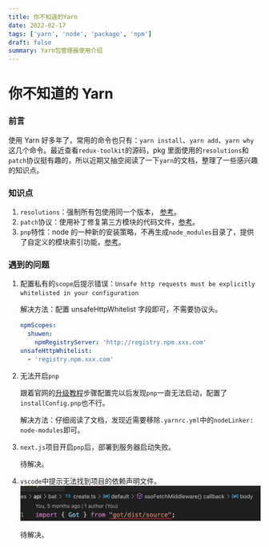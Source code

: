 ```yaml
---
title: 你不知道的Yarn
date: 2022-02-17
tags: ['yarn', 'node', 'package', 'npm']
draft: false
summary: Yarn包管理器使用介绍
---
```


# 你不知道的 Yarn

### 前言

使用 Yarn 好多年了，常用的命令也只有：`yarn install`、`yarn add`、`yarn why`这几个命令。最近查看`redux-toolkit`的源码，pkg 里面使用的`resolutions`和`patch`协议挺有趣的，所以近期又抽空阅读了一下`yarn`的文档，整理了一些感兴趣的知识点。

### 知识点

1. `resolutions`：强制所有包使用同一个版本， [参考](https://yarnpkg.com/configuration/manifest#resolutions)。
2. `patch`协议：使用补丁修复第三方模块的代码文件，[参考](https://yarnpkg.com/features/protocols/#patch)。
3. `pnp`特性：node 的一种新的安装策略，不再生成`node_modules`目录了，提供了自定义的模块索引功能，[参考](https://yarnpkg.com/features/pnp)。

### 遇到的问题

1. 配置私有的`scope`后提示错误：`Unsafe http requests must be explicitly whitelisted in your configuration`

   解决方法：配置 unsafeHttpWhitelist 字段即可，不需要协议头。

   ```yaml {4-5}
   npmScopes:
     shuwen:
       npmRegistryServer: 'http://registry.npm.xxx.com'
   unsafeHttpWhitelist:
     - 'registry.npm.xxx.com'
   ```

2. 无法开启`pnp`

   跟着官网的[升级教程](https://yarnpkg.com/getting-started/migration)步骤配置完以后发现`pnp`一直无法启动，配置了`installConfig.pnp`也不行。

   解决方法：仔细阅读了文档，发现近需要移除`.yarnrc.yml`中的`nodeLinker: node-modules`即可。

3. `next.js`项目开启`pnp`后，部署到服务器启动失败。

   待解决。

4. `vscode`中提示无法找到项目的依赖声明文件。
   <img src="../../../public/static/md-img/image-20220217232118195.png" alt="image-20220217232118195" style="zoom:50%;" />

   待解决。
